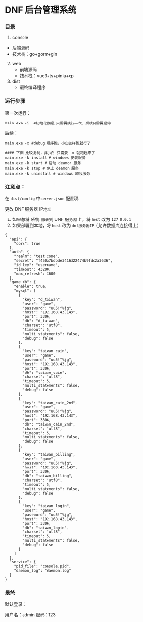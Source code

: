 # DNF 后台管理系统

### 目录

1.  console 
   - 后端源码
   - 技术栈：go+gorm+gin
2. web
   - 前端源码
   - 技术栈：vue3+ts+pinia+ep
3. dist
   - 最终编译程序

### 运行步骤

第一次运行：

```shell
main.exe -i  #初始化数据,只需要执行一次，后续只需要启停
```



后续：

```shell
main.exe -x #debug 程序跑，小白这样跑就行了

#### 下面 比较复制，非小白 只需要 -x 就跑起来了
main.exe -k install # windows 安装服务
main.exe -k start # 启动 deamon 服务
main.exe -k stop # 停止 deamon 服务
main.exe -k uninstall # windows 卸妆服务
```



### 注意点：

在 `dist/config` 中`server.json` 配置项:

更改 DNF 服务器 IP地址

1.  如果想将 系统 部署到 DNF 服务器上。将 `host` 改为 `127.0.0.1`
2. 如果部署到本地，将 `host` 改为 `dnf服务器IP`（允许数据库连接得上）



```shell
{
  "api": {
    "cors": true
  },
  "auth": {
    "realm": "test zone",
    "secret": "f450a7bdbde3416d22474b9fdc2a3636",
    "id_key": "username",
    "timeout": 43200,
    "max_refresh": 3600
  },
  "game_db": {
    "enable": true,
    "mysql": [
      {
        "key": "d_taiwan",
        "user": "game",
        "password": "uu5!^%jg",
        "host": "192.168.43.143",
        "port": 3306,
        "db": "d_taiwan",
        "charset": "utf8",
        "timeout": 5,
        "multi_statements": false,
        "debug": false
      },
      {
        "key": "taiwan_cain",
        "user": "game",
        "password": "uu5!^%jg",
        "host": "192.168.43.143",
        "port": 3306,
        "db": "taiwan_cain",
        "charset": "utf8",
        "timeout": 5,
        "multi_statements": false,
        "debug": false
      },
      {
        "key": "taiwan_cain_2nd",
        "user": "game",
        "password": "uu5!^%jg",
        "host": "192.168.43.143",
        "port": 3306,
        "db": "taiwan_cain_2nd",
        "charset": "utf8",
        "timeout": 5,
        "multi_statements": false,
        "debug": false
      },
      {
        "key": "taiwan_billing",
        "user": "game",
        "password": "uu5!^%jg",
        "host": "192.168.43.143",
        "port": 3306,
        "db": "taiwan_billing",
        "charset": "utf8",
        "timeout": 5,
        "multi_statements": false,
        "debug": false
      },
      {
        "key": "taiwan_login",
        "user": "game",
        "password": "uu5!^%jg",
        "host": "192.168.43.143",
        "port": 3306,
        "db": "taiwan_login",
        "charset": "utf8",
        "timeout": 5,
        "multi_statements": false,
        "debug": false
      }
    ]
  },
  "service": {
    "pid_file": "console.pid",
    "daemon_log": "daemon.log"
  }
}
```



### 最终

默认登录：

用户名：admin
密码：123

